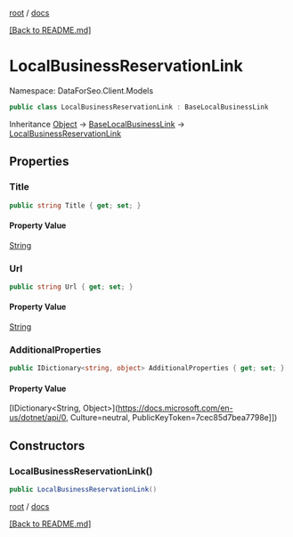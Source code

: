 [root](./../ "root") / [docs](./ "docs")

[[Back to README.md]](./../README.md "[Back to README.md]")

# LocalBusinessReservationLink

Namespace: DataForSeo.Client.Models

```csharp
public class LocalBusinessReservationLink : BaseLocalBusinessLink
```

Inheritance [Object](https://docs.microsoft.com/en-us/dotnet/api/Object) → [BaseLocalBusinessLink](./BaseLocalBusinessLink.md) → [LocalBusinessReservationLink](./LocalBusinessReservationLink.md)

## Properties

### **Title**

```csharp
public string Title { get; set; }
```

#### Property Value

[String](https://docs.microsoft.com/en-us/dotnet/api/String)<br>

### **Url**

```csharp
public string Url { get; set; }
```

#### Property Value

[String](https://docs.microsoft.com/en-us/dotnet/api/String)<br>

### **AdditionalProperties**

```csharp
public IDictionary<string, object> AdditionalProperties { get; set; }
```

#### Property Value

[IDictionary&lt;String, Object&gt;](https://docs.microsoft.com/en-us/dotnet/api/0, Culture=neutral, PublicKeyToken=7cec85d7bea7798e]])<br>

## Constructors

### **LocalBusinessReservationLink()**

```csharp
public LocalBusinessReservationLink()
```

[root](./../ "root") / [docs](./ "docs")

[[Back to README.md]](./../README.md "[Back to README.md]")